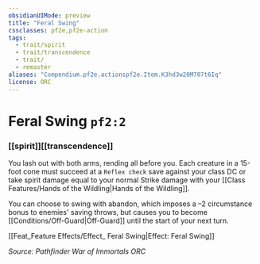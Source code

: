 ```yaml
---
obsidianUIMode: preview
title: "Feral Swing"
cssclasses: pf2e,pf2e-action
tags:
  - trait/spirit
  - trait/transcendence
  - trait/
  - remaster
aliases: "Compendium.pf2e.actionspf2e.Item.K3hd3w20M707t6Iq"
license: ORC
---
```

# Feral Swing `pf2:2`

### [[spirit]][[transcendence]]






You lash out with both arms, rending all before you. Each creature in a 15-foot cone must succeed at a `Reflex check` save against your class DC or take spirit damage equal to your normal Strike damage with your [[Class Features/Hands of the Wildling|Hands of the Wildling]].

You can choose to swing with abandon, which imposes a –2 circumstance bonus to enemies' saving throws, but causes you to become [[Conditions/Off-Guard|Off-Guard]] until the start of your next turn.

[[Feat_Feature Effects/Effect_ Feral Swing|Effect: Feral Swing]]

*Source: Pathfinder War of Immortals*
*ORC*